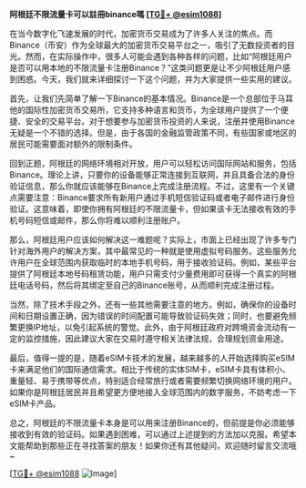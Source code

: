 **阿根廷不限流量卡可以註冊binance嗎 [[TG💪+ @esim1088](https://t.me/s/esim1088)]**

在当今数字化飞速发展的时代，加密货币交易成为了许多人关注的焦点。而Binance（币安）作为全球最大的加密货币交易平台之一，吸引了无数投资者的目光。然而，在实际操作中，很多人可能会遇到各种各样的问题，比如“阿根廷用户是否可以用本地的不限流量卡注册Binance？”这类问题更是让不少阿根廷用户感到困惑。今天，我们就来详细探讨一下这个问题，并为大家提供一些实用的建议。

首先，让我们先简单了解一下Binance的基本情况。Binance是一个总部位于马耳他的国际性加密货币交易所，它支持多种语言和货币，为全球用户提供了一个便捷、安全的交易平台。对于想要参与加密货币投资的人来说，注册并使用Binance无疑是一个不错的选择。但是，由于各国的金融监管政策不同，有些国家或地区的居民可能需要面对额外的限制条件。

回到正题，阿根廷的网络环境相对开放，用户可以轻松访问国际网站和服务，包括Binance。理论上讲，只要你的设备能够正常连接到互联网，并且具备合法的身份验证信息，那么你就应该能够在Binance上完成注册流程。不过，这里有一个关键点需要注意：Binance要求所有新用户通过手机短信验证码或者电子邮件进行身份验证。这意味着，即使你拥有阿根廷的不限流量卡，但如果该卡无法接收有效的手机号码短信或邮件，那么你将难以顺利注册账户。

那么，阿根廷用户应该如何解决这一难题呢？实际上，市面上已经出现了许多专门针对海外用户的解决方案，其中最常见的一种就是使用虚拟号码服务。这些服务允许用户在全球范围内获取临时的本地手机号码，用于接收验证码。例如，某些平台提供了阿根廷本地号码租赁功能，用户只需支付少量费用即可获得一个真实的阿根廷电话号码，然后将其绑定至自己的Binance账号，从而顺利完成注册过程。

当然，除了技术手段之外，还有一些其他需要注意的地方。例如，确保你的设备时间和日期设置正确，因为错误的时间配置可能导致验证码失效；同时，也要避免频繁更换IP地址，以免引起系统的警觉。此外，由于阿根廷政府对跨境资金流动有一定的监控措施，因此建议大家在交易时遵守相关法律法规，合理规划资金用途。

最后，值得一提的是，随着eSIM卡技术的发展，越来越多的人开始选择购买eSIM卡来满足他们的国际通信需求。相比于传统的实体SIM卡，eSIM卡具有体积小、重量轻、易于携带等优点，特别适合经常旅行或者需要频繁切换网络环境的用户。如果你是阿根廷居民并且希望更方便地接入全球范围内的数字服务，不妨考虑一下eSIM卡产品。

总之，阿根廷的不限流量卡本身是可以用来注册Binance的，但前提是你必须能够接收到有效的验证码。如果遇到困难，可以通过上述提到的方法加以克服。希望本文能帮助到那些正在寻找答案的朋友！如果你还有其他疑问，欢迎随时留言交流哦~

[[TG💪+ @esim1088](https://t.me/s/esim1088) ![Image](https://i.postimg.cc/4NQfJmqS/Snipaste-2025-05-13-00-14-12.png)]